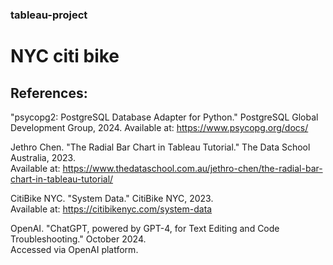 ### tableau-project
# NYC citi bike
## References:
"psycopg2: PostgreSQL Database Adapter for Python." PostgreSQL Global Development Group, 2024.
Available at: https://www.psycopg.org/docs/

Jethro Chen. "The Radial Bar Chart in Tableau Tutorial." The Data School Australia, 2023.<br>
Available at: https://www.thedataschool.com.au/jethro-chen/the-radial-bar-chart-in-tableau-tutorial/

CitiBike NYC. "System Data." CitiBike NYC, 2023.<br>
Available at: https://citibikenyc.com/system-data

OpenAI. "ChatGPT, powered by GPT-4, for Text Editing and Code Troubleshooting." October 2024.<br>
Accessed via OpenAI platform.
